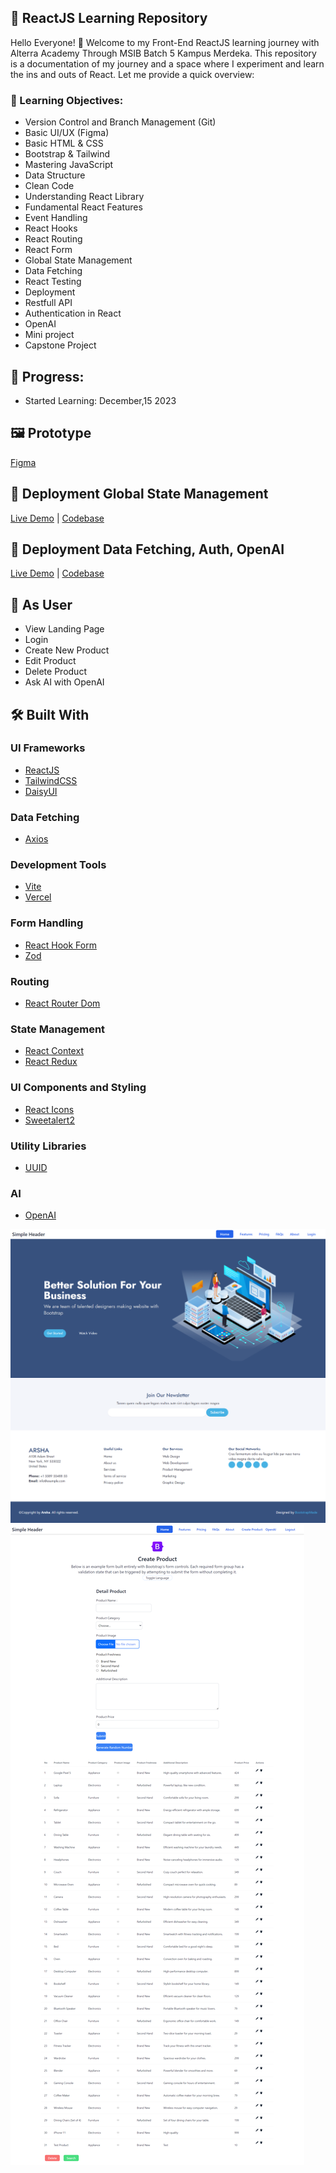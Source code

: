 ## 📘 ReactJS Learning Repository

Hello Everyone! 👋 Welcome to my Front-End ReactJS learning journey with Alterra Academy Through MSIB Batch 5 Kampus Merdeka. This repository is a documentation of my journey and a space where I experiment and learn the ins and outs of React. Let me provide a quick overview:

### 🎯 Learning Objectives:
- Version Control and Branch Management (Git)
- Basic UI/UX (Figma)
- Basic HTML & CSS
- Bootstrap & Tailwind
- Mastering JavaScript
- Data Structure
- Clean Code 
- Understanding React Library 
- Fundamental React Features 
- Event Handling 
- React Hooks 
- React Routing
- React Form 
- Global State Management 
- Data Fetching 
- React Testing
- Deployment 
- Restfull API
- Authentication in React
- OpenAI
- Mini project
- Capstone Project

## 🚀 Progress:

- Started Learning: December,15 2023

## 🖼 Prototype

[Figma](https://www.figma.com/file/Qo5vbbCyhIwTTelfOM9J9I/Bootstrap-5---alterra?type=design&node-id=405-4730&mode=design&t=0z9PyzlxouVHHLPD-0)

## 🚀 Deployment Global State Management

[Live Demo](https://deployment-redux.vercel.app/) | [Codebase](https://github.com/mchmdirvan/react_mochamad-irvan/tree/main/20_Deployment/Praktikum)


## 🚀 Deployment Data Fetching, Auth, OpenAI

[Live Demo](https://alterra-deployment-tasks-irvan.vercel.app/) | [Codebase](https://github.com/mchmdirvan/react_mochamad-irvan/tree/main/26_Basic-Model-OpenAI-dan-Prompt-Engginer-in-React/Praktikum)


## 🌟 As User

- View Landing Page
- Login
- Create New Product
- Edit Product
- Delete Product
- Ask AI with OpenAI

## 🛠 Built With

### UI Frameworks
- [ReactJS](https://react.dev/)
- [TailwindCSS](https://tailwindcss.com/)
- [DaisyUI](https://daisyui.com/)

### Data Fetching
- [Axios](https://axios-http.com/)

### Development Tools
- [Vite](https://vitejs.dev/)
- [Vercel](https://vercel.com/)

### Form Handling
- [React Hook Form](https://react-hook-form.com/)
- [Zod](https://github.com/colinhacks/zod)

### Routing
- [React Router Dom](https://reactrouter.com/)

### State Management
- [React Context](https://react.dev/reference/react/useContext)
- [React Redux](https://react-redux.js.org/)

### UI Components and Styling
- [React Icons](https://react-icons.github.io/react-icons)
- [Sweetalert2](https://www.npmjs.com/package/sweetalert2)

### Utility Libraries
- [UUID](https://www.npmjs.com/package/uuid)

### AI
- [OpenAI](https://www.openai.com/)

![App Screenshot](/Screenshots/landingPage.png)
![App Screenshot](/Screenshots/createProduct.png)
